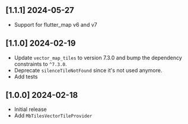 ## [1.1.1] 2024-05-27

- Support for flutter_map v6 and v7

## [1.1.0] 2024-02-19

- Update `vector_map_tiles` to version 7.3.0 and bump the dependency constraints
  to `^7.3.0`.
- Deprecate `silenceTileNotFound` since it's not used anymore.
- Add tests

## [1.0.0] 2024-02-18

- Initial release
- Add `MbTilesVectorTileProvider`